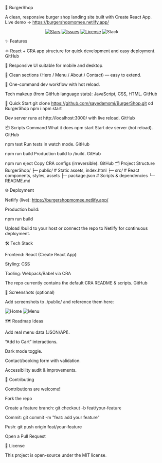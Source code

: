 🍔 BurgerShop

A clean, responsive burger shop landing site built with Create React App.
Live demo → https://burgershopmomee.netlify.app/

<p align="center"> <a href="https://github.com/sayedamomi/BurgerShop/stargazers"><img alt="Stars" src="https://img.shields.io/github/stars/sayedamomi/BurgerShop?style=flat"></a> <a href="https://github.com/sayedamomi/BurgerShop/issues"><img alt="Issues" src="https://img.shields.io/github/issues/sayedamomi/BurgerShop"></a> <a href="https://github.com/sayedamomi/BurgerShop/blob/main/LICENSE"><img alt="License" src="https://img.shields.io/badge/license-MIT-informational"></a> <img alt="Stack" src="https://img.shields.io/badge/stack-React%20%7C%20CRA%20%7C%20CSS-blue"> </p>
✨ Features

⚛️ React + CRA app structure for quick development and easy deployment. 
GitHub

📱 Responsive UI suitable for mobile and desktop.

🧭 Clean sections (Hero / Menu / About / Contact) — easy to extend.

🚀 One-command dev workflow with hot reload.

Tech makeup (from GitHub language stats): JavaScript, CSS, HTML. 
GitHub

🧪 Quick Start
git clone https://github.com/sayedamomi/BurgerShop.git
cd BurgerShop
npm i
npm start


Dev server runs at http://localhost:3000/ with live reload. 
GitHub

📦 Scripts
Command	What it does
npm start	Start dev server (hot reload). 
GitHub

npm test	Run tests in watch mode. 
GitHub

npm run build	Production build to /build. 
GitHub

npm run eject	Copy CRA configs (irreversible). 
GitHub
🗂️ Project Structure
BurgerShop/
├─ public/          # Static assets, index.html
├─ src/             # React components, styles, assets
├─ package.json     # Scripts & dependencies
└─ README.md

🌐 Deployment

Netlify (live): https://burgershopmomee.netlify.app/

Production build:

npm run build


Upload /build to your host or connect the repo to Netlify for continuous deployment.

🛠 Tech Stack

Frontend: React (Create React App)

Styling: CSS

Tooling: Webpack/Babel via CRA

The repo currently contains the default CRA README & scripts. 
GitHub

📸 Screenshots (optional)

Add screenshots to ./public/ and reference them here:

![Home](./public/screenshot-home.png)
![Menu](./public/screenshot-menu.png)

🗺️ Roadmap Ideas

Add real menu data (JSON/API).

“Add to Cart” interactions.

Dark mode toggle.

Contact/booking form with validation.

Accessibility audit & improvements.

🤝 Contributing

Contributions are welcome!

Fork the repo

Create a feature branch: git checkout -b feat/your-feature

Commit: git commit -m "feat: add your feature"

Push: git push origin feat/your-feature

Open a Pull Request

📄 License

This project is open-source under the MIT license.
